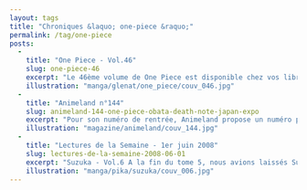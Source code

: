 ```yaml
---
layout: tags
title: "Chroniques &laquo; one-piece &raquo;"
permalink: /tag/one-piece
posts:
  -
    title: "One Piece - Vol.46"
    slug: one-piece-46
    excerpt: "Le 46ème volume de One Piece est disponible chez vos libraires depuis le 18 novembre dernier. Ce volume est vendu sous blister avec un paquet de Lamincards, les cartes à collectionner à l'effigie des personnages de la série. Une fois n'est pas coûtume, je ne vous parlerai que très rapidement de l'histoire et du ressenti général de ce tome car je"
    illustration: "manga/glenat/one_piece/couv_046.jpg"
  -
    title: "Animeland n°144"
    slug: animeland-144-one-piece-obata-death-note-japan-expo
    excerpt: "Pour son numéro de rentrée, Animeland propose un numéro principalement consacré aux têtes d'affiches croisées à Japan Expo. Les visiteurs du salon ne seront donc pas dépaysés par les sujets présentés. Une \"nouvelle formule\" est également mise en avant mais, comme cela est précisé dans l'éditorial d'Olivier FALLAIX, cela reste très subtil et seuls"
    illustration: "magazine/animeland/couv_144.jpg"
  -
    title: "Lectures de la Semaine - 1er juin 2008"
    slug: lectures-de-la-semaine-2008-06-01
    excerpt: "Suzuka - Vol.6 A la fin du tome 5, nous avions laissés Suzuka et Yamato chez les parents de ce dernier juste après que Suzuka ait étonnamment accepté d'aller voir les lucioles. Le volume 6 débute donc sur ce presque-rendez-vous entre les deux lycéens. Alors que Yamato rejoue la déclaration qu'il avait prévu pour son premier amour dans la même"
    illustration: "manga/pika/suzuka/couv_006.jpg"
---
```


